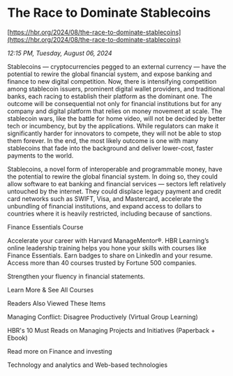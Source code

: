 # The Race to Dominate Stablecoins

[https://hbr.org/2024/08/the-race-to-dominate-stablecoins](https://hbr.org/2024/08/the-race-to-dominate-stablecoins)

*12:15 PM, Tuesday, August 06, 2024*

Stablecoins — cryptocurrencies pegged to an external currency — have the potential to rewire the global financial system, and expose banking and finance to new digital competition. Now, there is intensifying competition among stablecoin issuers, prominent digital wallet providers, and traditional banks, each racing to establish their platform as the dominant one. The outcome will be consequential not only for financial institutions but for any company and digital platform that relies on money movement at scale. The stablecoin wars, like the battle for home video, will not be decided by better tech or incumbency, but by the applications. While regulators can make it significantly harder for innovators to compete, they will not be able to stop them forever. In the end, the most likely outcome is one with many stablecoins that fade into the background and deliver lower-cost, faster payments to the world.

Stablecoins, a novel form of interoperable and programmable money, have the potential to rewire the global financial system. In doing so, they could allow software to eat banking and financial services — sectors left relatively untouched by the internet. They could displace legacy payment and credit card networks such as SWIFT, Visa, and Mastercard, accelerate the unbundling of financial institutions, and expand access to dollars to countries where it is heavily restricted, including because of sanctions.

Finance Essentials Course

Accelerate your career with Harvard ManageMentor®. HBR Learning’s online leadership training helps you hone your skills with courses like Finance Essentials. Earn badges to share on LinkedIn and your resume. Access more than 40 courses trusted by Fortune 500 companies.

Strengthen your fluency in financial statements.

Learn More & See All Courses

Readers Also Viewed These Items

Managing Conflict: Disagree Productively (Virtual Group Learning)

HBR's 10 Must Reads on Managing Projects and Initiatives (Paperback + Ebook)

Read more on Finance and investing

Technology and analytics and Web-based technologies

